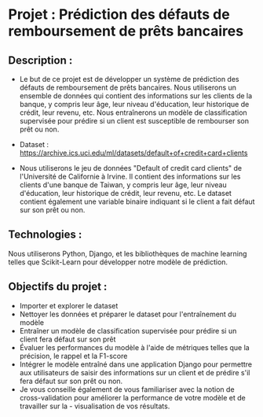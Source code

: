 # Projet : Prédiction des défauts de remboursement de prêts bancaires

## Description : 
- Le but de ce projet est de développer un système de prédiction des défauts de remboursement de prêts bancaires. Nous utiliserons un ensemble de données qui contient des informations sur les clients de la banque, y compris leur âge, leur niveau d'éducation, leur historique de crédit, leur revenu, etc. Nous entraînerons un modèle de classification supervisée pour prédire si un client est susceptible de rembourser son prêt ou non.

- Dataset : https://archive.ics.uci.edu/ml/datasets/default+of+credit+card+clients

- Nous utiliserons le jeu de données "Default of credit card clients" de l'Université de Californie à Irvine. Il contient des informations sur les clients d'une banque de Taiwan, y compris leur âge, leur niveau d'éducation, leur historique de crédit, leur revenu, etc. Le dataset contient également une variable binaire indiquant si le client a fait défaut sur son prêt ou non.

## Technologies : 
Nous utiliserons Python, Django, et les bibliothèques de machine learning telles que Scikit-Learn pour développer notre modèle de prédiction.

## Objectifs du projet :

- Importer et explorer le dataset
- Nettoyer les données et préparer le dataset pour l'entraînement du modèle
- Entraîner un modèle de classification supervisée pour prédire si un client fera défaut sur son prêt
- Évaluer les performances du modèle à l'aide de métriques telles que la précision, le rappel et la F1-score
- Intégrer le modèle entraîné dans une application Django pour permettre aux utilisateurs de saisir des informations sur un client et de prédire s'il fera défaut sur son prêt ou non.
- Je vous conseille également de vous familiariser avec la notion de cross-validation pour améliorer la performance de votre modèle et de travailler sur la - visualisation de vos résultats.
